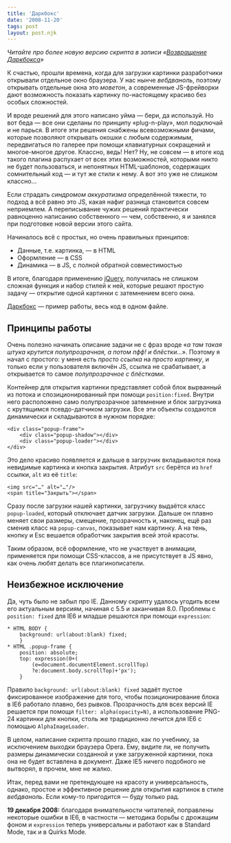 ```yaml
---
title: 'Даркбокс'
date: '2008-11-20'
tags: post
layout: post.njk
---
```


_Читайте про более новую версию скрипта в записи «[Возвращение Даркбокса](/blog/darkbox-return/)»_

К счастью, прошли времена, когда для загрузки картинки разработчики открывали отдельное окно браузера. У нас нынче _вебдваноль_, поэтому открывать отдельные окна это _моветон_, а современные JS-фрейворки дают возможность показать картинку по-настоящему красиво без особых сложностей.

И вроде решений для этого написано уйма — бери, да используй. Но вот беда — все они сделаны по принципу «plug-n-play», мол подключай и не парься. В итоге эти решения снабжены всевозможными фичами, которые позволяют открывать окошки с любым содержимым, передвигаться по галерее при помощи клавиатурных сокращений и многое-многое другое. Классно, ведь! Нет? Ну, не совсем — в итоге код такого плагина распухает от всех этих возможностей, которыми никто не будет пользоваться, и непонятных HTML-шаблонов, содержащих сомнительный код — и тут же стили к нему. А вот это уже не слишком классно…

Если страдать _синдромом аккуратизма_ определённой тяжести, то подход а всё равно это JS, какая нафиг разница становится совсем неприемлем. А переписывание чужих решений практически равноценно написанию собственного — чем, собственно, я и занялся при подготовке новой версии этого сайта.

Начиналось всё с простых, но очень правильных принципов:

- Данные, т.е. картинка, — в HTML
- Оформление — в CSS
- Динамика — в JS, с полной обратной совместимостью

В итоге, благодаря применению [jQuery](http://jquery.com/), получилась не слишком сложная функция и набор стилей к ней, которые решают простую задачу — открытие одной картинки с затемнением всего окна.

[Даркбокс](demo/) — пример работы, весь код в одном файле.

## Принципы работы

Очень полезно начинать описание задачи не с фраз вроде «_а там такая штука крутится полупрозрачная, а потом пфф! и блёстки…_». Поэтому я начал с простого: у меня есть _просто ссылка_ на _просто картинку_, и только если у пользователя включён JS, ссылка не срабатывает, а открывается то самое _полупрозрачное с блёстками_.

Контейнер для открытия картинки представляет собой блок вырванный из потока и спозиционированный при помощи `position:fixed`. Внутри него расположено само полупрозрачное затемнение и блок загрузчика с крутящимся псевдо-датчиком загрузки. Все эти объекты создаются динамически и складываются в нужном порядке:

    <div class="popup-frame">
        <div class="popup-shadow"></div>
        <div class="popup-loader"></div>
    </div>

Это дело красиво появляется и дальше в загрузчик вкладываются пока невидимые картинка и кнопка закрытия. Атрибут `src` берётся из `href` ссылки, `alt` из её `title`:

    <img src="…" alt="…"/>
    <span title="Закрыть"></span>

Сразу после загрузки нашей картинки, загрузчику выдаётся класс `popup-loaded`, который отключает датчик загрузки. Дальше он плавно меняет свои размеры, смещение, прозрачность и, наконец, ещё раз сменив класс на `popup-canvas`, показывает нам картинку. А на тень, кнопку и Esc вешается обработчик закрытия всей этой красоты.

Таким образом, всё оформление, что не участвует в анимации, применяется при помощи CSS-классов, а не присутствует в JS явно, как очень любят делать все плагинописатели.

## Неизбежное исключение

Да, чуть было не забыл про IE. Данному скрипту удалось угодить всем его актуальным версиям, начиная с 5.5 и заканчивая 8.0. Проблемы с `position: fixed` для IE6 и младше решаются при помощи `expression`:

    * HTML BODY {
        background: url(about:blank) fixed;
        }
    * HTML .popup-frame {
        position: absolute;
        top: expression(0+(
            (e=document.documentElement.scrollTop)
            ?e:document.body.scrollTop)+'px');
        }

Правило `background: url(about:blank) fixed` задаёт пустое фиксированное изображение для того, чтобы позиционирование блока в IE6 работало плавно, без рывков. Прозрачность для всех версий IE решается при помощи `filter: alpha(opacity=N)`, а использование PNG-24 картинки для кнопки, столь же традиционно лечится для IE6 с помощью `AlphaImageLoader`.

В целом, написание скрипта прошло гладко, как по учебнику, за исключением выходки браузера Opera. Ему, видите ли, не получить размеры динамически созданной и уже загруженной картинки, пока она не будет вставлена в документ. Даже IE5 ничего подобного не вытворял, в прочем, мне не жалко.

Итак, перед вами не претендующее на красоту и универсальность, однако, простое и эффективное решение для открытия картинок в стиле _вебдваноль_. Если кому-то пригодится — буду только рад.

**19 декабря 2008:** благодаря внимательности читателей, поправлены некоторые ошибки в IE6, в частности — методика борьбы с дрожащим фоном и `expression` теперь универсальны и работают как в Standard Mode, так и в Quirks Mode.

